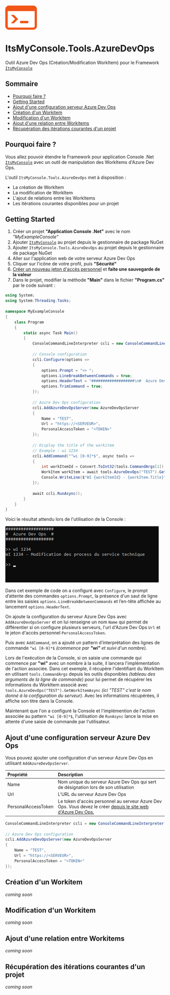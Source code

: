 ![Logo](docs/logo.png)

# ItsMyConsole.Tools.AzureDevOps

Outil Azure Dev Ops (Création/Modification WorkItem) pour le Framework [```ItsMyConsole```](https://github.com/dtarroz/ItsMyConsole)

## Sommaire

- [Pourquoi faire ?](#pourquoi-faire-)
- [Getting Started](#getting-started)
- [Ajout d'une configuration serveur Azure Dev Ops](#ajout-dune-configuration-serveur-azure-dev-ops)
- [Création d'un Workitem](#création-dun-workitem)
- [Modification d'un Workitem](#modification-dun-workitem)
- [Ajout d'une relation entre Workitems](#ajout-dune-relation-entre-workitems)
- [Récupération des itérations courantes d'un projet](#récupération-des-itérations-courantes-dun-projet)

## Pourquoi faire ?

Vous allez pouvoir étendre le Framework pour application Console .Net [```ItsMyConsole```](https://github.com/dtarroz/ItsMyConsole) avec un outil de manipulation des WorkItems d'Azure Dev Ops.

L'outil ```ItsMyConsole.Tools.AzureDevOps``` met à disposition :
 - La création de WorkItem
 - La modification de WorkItem
 - L'ajout de relations entre les WorkItems
 - Les itérations courantes disponibles pour un projet

## Getting Started

1. Créer un projet **"Application Console .Net"** avec le nom *"MyExampleConsole"*
2. Ajouter [```ItsMyConsole```](https://github.com/dtarroz/ItsMyConsole) au projet depuis le gestionnaire de package NuGet
3. Ajouter ```ItsMyConsole.Tools.AzureDevOps``` au projet depuis le gestionnaire de package NuGet
4. Aller sur l'application web de votre serveur Azure Dev Ops
5. Cliquer sur l'icône de votre profil, puis **"Sécurité"**
6. [Créer un nouveau jeton d'accès personnel](https://docs.microsoft.com/fr-fr/azure/devops/organizations/accounts/use-personal-access-tokens-to-authenticate?view=azure-devops&tabs=preview-page#create-a-pat) et **faite une sauvegarde de la valeur**
5. Dans le projet, modifier la méthode **"Main"** dans le fichier **"Program.cs"** par le code suivant :
```cs
using System;
using System.Threading.Tasks;

namespace MyExampleConsole
{
    class Program
    {
        static async Task Main() 
        {
            ConsoleCommandLineInterpreter ccli = new ConsoleCommandLineInterpreter();

            // Console configuration
            ccli.Configure(options => 
            {
                options.Prompt = ">> ";
                options.LineBreakBetweenCommands = true;
                options.HeaderText = "###################\n#  Azure Dev Ops  #\n###################\n";
                options.TrimCommand = true;
            });

            // Azure Dev Ops configuration
            ccli.AddAzureDevOpsServer(new AzureDevOpsServer 
            {
                Name = "TEST",
                Url = "https://<SERVEUR>",
                PersonalAccessToken = "<TOKEN>"
            });

            // Display the title of the workitem
            // Example : wi 1234
            ccli.AddCommand("^wi [0-9]*$", async tools => 
            {
                int workItemId = Convert.ToInt32(tools.CommandArgs[1]);
                WorkItem workItem = await tools.AzureDevOps("TEST").GetWorkItemAsync(workItemId);
                Console.WriteLine($"WI {workItemId} - {workItem.Title}");
            });

            await ccli.RunAsync();
        }
    }
}
```

Voici le résultat attendu lors de l'utilisation de la Console :

![MyExampleProject](docs/MyExampleProject.png) 

Dans cet exemple de code on a configuré avec ```Configure```, le prompt d’attente des commandes ```options.Prompt```, la présence d'un saut de ligne entre les saisies ```options.LineBreakBetweenCommands``` et l’en-tête affichée au lancement ```options.HeaderText```. 

On ajoute la configuration du serveur Azure Dev Ops avec ```AddAzureDevOpsServer``` et on lui renseigne un nom ```Name``` qui permet de différentier si on configure plusieurs serveurs, l'url d'Azure Dev Ops ```Url``` et le jeton d'accès personnel ```PersonalAccessToken```.

Puis avec ```AddCommand```, on a ajouté un pattern d’interprétation des lignes de commande ```^wi [0-9]*$``` *(commence par **"wi"** et suivi d'un nombre)*.

Lors de l'exécution de la Console, si on saisie une commande qui commence par **"wi"** avec un nombre à la suite, il lancera l'implémentation de l'action associée. Dans cet exemple, il récupère l'identifiant du WorkItem en utilisant ```tools.CommandArgs``` depuis les outils disponibles *(tableau des arguments de la ligne de commande)* pour lui permet de récupérer les informations du WorkItem associé avec ```tools.AzureDevOps("TEST").GetWorkItemAsync``` *(ici "TEST" c'est le nom donné à la configuration du serveur)*. Avec les informations récupérées, il affiche son titre dans la Console.

Maintenant que l'on a configuré la Console et l'implémention de l'action associée au pattern ```^wi [0-9]*$```, l'utilisation de ```RunAsync``` lance la mise en attente d'une saisie de commande par l'utilisateur.

## Ajout d'une configuration serveur Azure Dev Ops

Vous pouvez ajouter une configuration d'un serveur Azure Dev Ops en utilisant ```AddAzureDevOpsServer```.

| Propriété | Description |
| :-------- | :---------- |
| Name | Nom unique du serveur Azure Dev Ops qui sert de désignation lors de son utilisation |
| Url | L'URL du serveur Azure Dev Ops |
| PersonalAccessToken | Le token d'accès personnel au serveur Azure Dev Ops. Vous devez le créer [depuis le site web d'Azure Dev Ops.](https://docs.microsoft.com/fr-fr/azure/devops/organizations/accounts/use-personal-access-tokens-to-authenticate?view=azure-devops&tabs=preview-page#create-a-pat) |

```cs
ConsoleCommandLineInterpreter ccli = new ConsoleCommandLineInterpreter();

// Azure Dev Ops configuration
ccli.AddAzureDevOpsServer(new AzureDevOpsServer 
{
    Name = "TEST",
    Url = "https://<SERVEUR>",
    PersonalAccessToken = "<TOKEN>"
});
```



## Création d'un Workitem
*coming soon*

## Modification d'un Workitem
*coming soon*

## Ajout d'une relation entre Workitems
*coming soon*

## Récupération des itérations courantes d'un projet
*coming soon*
